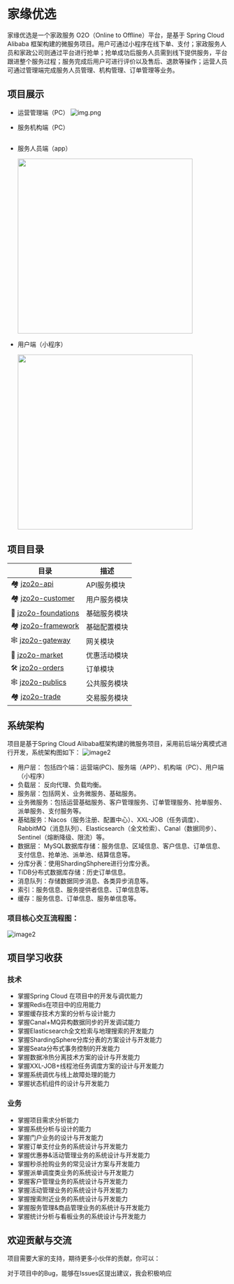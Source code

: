 # 家缘优选
家缘优选是一个家政服务 O2O（Online to Offline）平台，是基于 Spring Cloud Alibaba 框架构建的微服务项目。用户可通过小程序在线下单、支付；家政服务人员和家政公司则通过平台进行抢单；抢单成功后服务人员需到线下提供服务，平台跟进整个服务过程；服务完成后用户可进行评价以及售后、退款等操作；运营人员可通过管理端完成服务人员管理、机构管理、订单管理等业务。


## 项目展示
- 运营管理端（PC）
![img.png](https://jzo2o-oss-001.oss-cn-hangzhou.aliyuncs.com/Jzo2o/%E5%B1%8F%E5%B9%95%E6%88%AA%E5%9B%BE%202024-07-19%20155639.jpg)
- 服务机构端（PC）

  <img src="https://jzo2o-oss-001.oss-cn-hangzhou.aliyuncs.com/Jzo2o/%E5%B1%8F%E5%B9%95%E6%88%AA%E5%9B%BE%202024-07-19%20161255.jpg"  alt=""/>
- 服务人员端（app）

  <img src="https://jzo2o-oss-001.oss-cn-hangzhou.aliyuncs.com/Jzo2o/%E5%B1%8F%E5%B9%95%E6%88%AA%E5%9B%BE%202024-07-19%20160323.jpg"  height="400"  alt=""/>
- 用户端（小程序）

  <img src="https://jzo2o-oss-001.oss-cn-hangzhou.aliyuncs.com/Jzo2o/%E5%B1%8F%E5%B9%95%E6%88%AA%E5%9B%BE%202024-07-19%20161705.jpg"  height="400"  alt=""/>
  

## 项目目录
| 目录                                                                                            | 描述      |
|-----------------------------------------------------------------------------------------------|---------|
| 🏘️ [jzo2o-api](https://github.com/insist-youself/Jzo2o/tree/master/jzo2o-api)	               | API服务模块 |
| 🏘 [jzo2o-customer](https://github.com/insist-youself/Jzo2o/tree/master/jzo2o-customer)       | 用户服务模块  |
| 🔗 [jzo2o-foundations](https://github.com/insist-youself/Jzo2o/tree/master/jzo2o-foundations) | 基础服务模块  |
| 🏘️ [jzo2o-framework](https://github.com/insist-youself/Jzo2o/tree/master/jzo2o-framework)    | 基础配置模块  |
| 🕸️ [jzo2o-gateway](https://github.com/insist-youself/Jzo2o/tree/master/jzo2o-gateway)        | 网关模块    |
| 🔗 [jzo2o-market](https://github.com/insist-youself/Jzo2o/tree/master/jzo2o-market)           | 优惠活动模块  |
| 🛠 [jzo2o-orders](https://github.com/insist-youself/Jzo2o/tree/master/jzo2o-orders)           | 订单模块    |
| 🕸️ [jzo2o-publics](https://github.com/insist-youself/Jzo2o/tree/master/jzo2o-publics)        | 公共服务模块  |
| 🏘  [jzo2o-trade](https://github.com/insist-youself/Jzo2o/tree/master/jzo2o-trade)                                                                           | 交易服务模块  |


## 系统架构
项目是基于Spring Cloud Alibaba框架构建的微服务项目，采用前后端分离模式进行开发，系统架构图如下：
![image2](https://jzo2o-oss-001.oss-cn-hangzhou.aliyuncs.com/Jzo2o/%E5%B1%8F%E5%B9%95%E6%88%AA%E5%9B%BE%202024-07-19%20171601.jpg)
- 用户层：
包括四个端：运营端(PC)、服务端（APP）、机构端（PC）、用户端（小程序）
- 负载层：
反向代理、负载均衡。
- 服务层：包括网关、业务微服务、基础服务。
- 业务微服务：包括运营基础服务、客户管理服务、订单管理服务、抢单服务、派单服务、支付服务等。
- 基础服务：Nacos（服务注册、配置中心）、XXL-JOB（任务调度）、RabbitMQ（消息队列）、Elasticsearch（全文检索）、Canal（数据同步）、Sentinel（熔断降级、限流）等。
- 数据层：
MySQL数据库存储：服务信息、区域信息、客户信息、订单信息、支付信息、抢单池、派单池、结算信息等。
- 分库分表：使用ShardingShphere进行分库分表。
- TiDB分布式数据库存储：历史订单信息。
- 消息队列：存储数据同步消息、各类异步消息等。
- 索引：服务信息、服务提供者信息、订单信息等。
- 缓存：服务信息、订单信息、服务单信息等。


### 项目核心交互流程图：
![image2](https://jzo2o-oss-001.oss-cn-hangzhou.aliyuncs.com/Jzo2o/%E6%B5%81%E7%A8%8B%E5%9B%BE.jpg)
	
	
## 项目学习收获
### 技术
- 掌握Spring Cloud 在项目中的开发与调优能力
- 掌握Redis在项目中的应用能力 
- 掌握缓存技术方案的分析与设计能力 
- 掌握Canal+MQ异构数据同步的开发调试能力 
- 掌握Elasticsearch全文检索与地理搜索的开发能力 
- 掌握ShardingSphere分库分表的方案设计与开发能力 
- 掌握Seata分布式事务控制的开发能力 
- 掌握数据冷热分离技术方案的设计与开发能力 
- 掌握XXL-JOB+线程池任务调度方案的设计与开发能力
- 掌握系统调优与线上故障处理的能力 
- 掌握状态机组件的设计与开发能力 
### 业务
- 掌握项目需求分析能力
- 掌握系统分析与设计的能力
- 掌握门户业务的设计与开发能力 
- 掌握订单支付业务的系统设计与开发能力 
- 掌握优惠券&活动管理业务的系统设计与开发能力 
- 掌握秒杀抢购业务的常见设计方案与开发能力 
- 掌握派单调度类业务的系统设计与开发能力 
- 掌握客户管理业务的系统设计与开发能力 
- 掌握活动管理业务的系统设计与开发能力 
- 掌握搜索附近业务的系统设计与开发能力 
- 掌握服务管理&商品管理业务的系统计与开发能力 
- 掌握统计分析与看板业务的系统设计与开发能力


## 欢迎贡献与交流
项目需要大家的支持，期待更多小伙伴的贡献，你可以：

对于项目中的Bug，能够在Issues区提出建议，我会积极响应